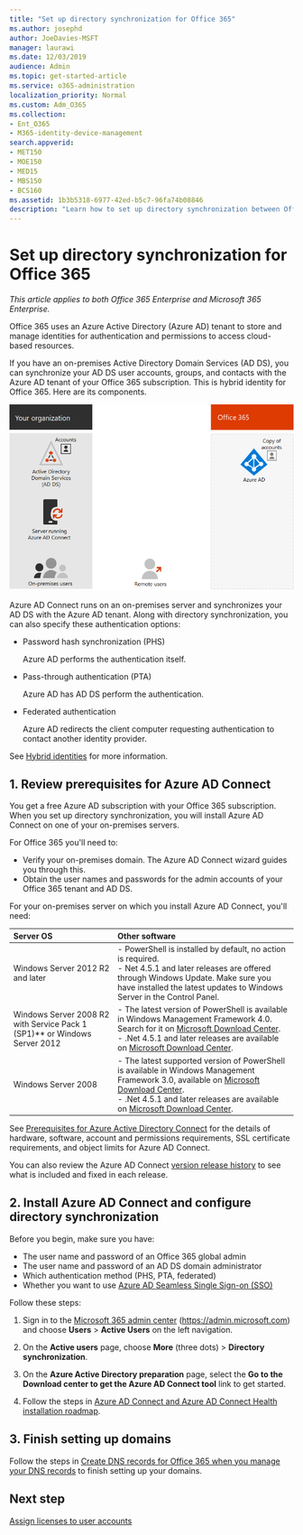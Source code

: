 ```yaml
---
title: "Set up directory synchronization for Office 365"
ms.author: josephd
author: JoeDavies-MSFT
manager: laurawi
ms.date: 12/03/2019
audience: Admin
ms.topic: get-started-article
ms.service: o365-administration
localization_priority: Normal
ms.custom: Adm_O365
ms.collection:
- Ent_O365
- M365-identity-device-management
search.appverid:
- MET150
- MOE150
- MED15
- MBS150
- BCS160
ms.assetid: 1b3b5318-6977-42ed-b5c7-96fa74b08846
description: "Learn how to set up directory synchronization between Office 365 and your on-premises Active Directory."
---
```


# Set up directory synchronization for Office 365

*This article applies to both Office 365 Enterprise and Microsoft 365 Enterprise.*

Office 365 uses an Azure Active Directory (Azure AD) tenant to store and manage identities for authentication and permissions to access cloud-based resources. 

If you have an on-premises Active Directory Domain Services (AD DS), you can synchronize your AD DS user accounts, groups, and contacts with the Azure AD tenant of your Office 365 subscription. This is hybrid identity for Office 365. Here are its components.

![](./media/about-office-365-identity/hybrid-identity.png)

Azure AD Connect runs on an on-premises server and synchronizes your AD DS with the Azure AD tenant. Along with directory synchronization, you can also specify these authentication options:

- Password hash synchronization (PHS)

  Azure AD performs the authentication itself.

- Pass-through authentication (PTA)

  Azure AD has AD DS perform the authentication.

- Federated authentication

  Azure AD redirects the client computer requesting authentication to contact another identity provider.

See [Hybrid identities](plan-for-directory-synchronization.md) for more information.
  
## 1. Review prerequisites for Azure AD Connect

You get a free Azure AD subscription with your Office 365 subscription. When you set up directory synchronization, you will install Azure AD Connect on one of your on-premises servers.
  
For Office 365 you'll need to:
  
- Verify your on-premises domain. The Azure AD Connect wizard guides you through this.
- Obtain the user names and passwords for the admin accounts of your Office 365 tenant and AD DS.

For your on-premises server on which you install Azure AD Connect, you'll need:
  
|**Server OS**|**Other software**|
|:-----|:-----|
|Windows Server 2012 R2 and later | - PowerShell is installed by default, no action is required.  <br> - Net 4.5.1 and later releases are offered through Windows Update. Make sure you have installed the latest updates to Windows Server in the Control Panel. |
|Windows Server 2008 R2 with Service Pack 1 (SP1)** or Windows Server 2012 | - The latest version of PowerShell is available in Windows Management Framework 4.0. Search for it on [Microsoft Download Center](https://go.microsoft.com/fwlink/p/?LinkId=717996).  <br> - .Net 4.5.1 and later releases are available on [Microsoft Download Center](https://go.microsoft.com/fwlink/p/?LinkId=717996). |
|Windows Server 2008 | - The latest supported version of PowerShell is available in Windows Management Framework 3.0, available on [Microsoft Download Center](https://go.microsoft.com/fwlink/p/?LinkId=717996).  <br> - .Net 4.5.1 and later releases are available on [Microsoft Download Center](https://go.microsoft.com/fwlink/p/?LinkId=717996). |

See [Prerequisites for Azure Active Directory Connect](https://docs.microsoft.com/azure/active-directory/hybrid/how-to-connect-install-prerequisites) for the details of hardware, software, account and permissions requirements, SSL certificate requirements, and object limits for Azure AD Connect.
  
You can also review the Azure AD Connect [version release history](https://docs.microsoft.com/azure/active-directory/hybrid/reference-connect-version-history) to see what is included and fixed in each release.

## 2. Install Azure AD Connect and configure directory synchronization

Before you begin, make sure you have:

- The user name and password of an Office 365 global admin
- The user name and password of an AD DS domain administrator
- Which authentication method (PHS, PTA, federated)
- Whether you want to use [Azure AD Seamless Single Sign-on (SSO)](https://docs.microsoft.com/azure/active-directory/hybrid/how-to-connect-sso)

Follow these steps:

1. Sign in to the [Microsoft 365 admin center](https://admin.microsoft.com) (https://admin.microsoft.com) and choose **Users** \> **Active Users** on the left navigation.
2. On the **Active users** page, choose **More** (three dots) \> **Directory synchronization**.
  
3. On the **Azure Active Directory preparation** page, select the **Go to the Download center to get the Azure AD Connect tool** link to get started. 
4. Follow the steps in [Azure AD Connect and Azure AD Connect Health installation roadmap](https://docs.microsoft.com/azure/active-directory/hybrid/how-to-connect-install-roadmap).

## 3. Finish setting up domains

Follow the steps in [Create DNS records for Office 365 when you manage your DNS records](https://docs.microsoft.com/office365/admin/get-help-with-domains/create-dns-records-at-any-dns-hosting-provider) to finish setting up your domains.

## Next step

[Assign licenses to user accounts](assign-licenses-to-user-accounts.md)
